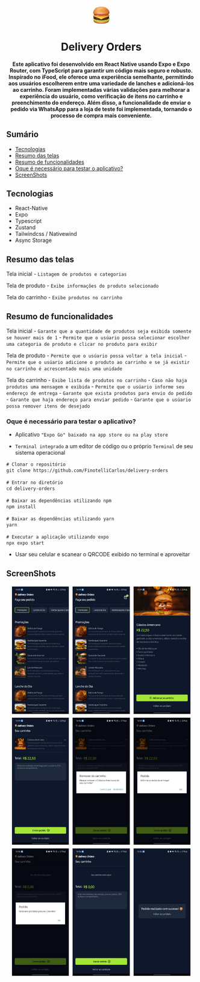 <p align="center">
  <img src="assets/images/icon.png" alt="Ícone de hambúrguer">
</p>
<h1 align="center">Delivery Orders</h1>

<h4 align="center">Este aplicativo foi desenvolvido em React Native usando Expo e Expo Router, com TypeScript para garantir um código mais seguro e robusto. Inspirado no iFood, ele oferece uma experiência semelhante, permitindo aos usuários escolherem entre uma variedade de lanches e adicioná-los ao carrinho. Foram implementadas várias validações para melhorar a experiência do usuário, como verificação de itens no carrinho e preenchimento do endereço. Além disso, a funcionalidade de enviar o pedido via WhatsApp para a loja de teste foi implementada, tornando o processo de compra mais conveniente.</h4>

## Sumário

- [Tecnologias](#seção-1)
- [Resumo das telas](#seção-2)
- [Resumo de funcionalidades](#seção-3)
- [Oque é necessário para testar o aplicativo?](#seção-4)
- [ScreenShots](#seção-5)

<div id="seção-1">

## Tecnologias

- React-Native
- Expo
- Typescript
- Zustand
- Tailwindcss / Nativewind
- Async Storage

</div>

<div id="seção-2">

## Resumo das telas

Tela inicial - `Listagem de produtos e categorias`

Tela de produto - `Exibe informações do produto selecionado`

Tela do carrinho - `Exibe produtos no carrinho`

</div>

<div id="seção-3">

## Resumo de funcionalidades

Tela inicial - `Garante que a quantidade de produtos seja exibida somente se houver mais de 1` - `Permite que o usúario possa selecionar escolher uma categoria de produto e clicar no produto para exibir`

Tela de produto - `Permite que o usúario possa voltar a tela inicial` - `Permite que o usúario adicione o produto ao carrinho e se já existir no carrinho é acrescentado mais uma unidade`

Tela do carrinho - `Exibe lista de produtos no carrinho` - `Caso não haja produtos uma mensagem e exibida` - `Permite que o usúario informe seu endereço de entrega` - `Garante que exista produtos para envio do pedido` - `Garante que haja endereço para enviar pedido` - `Garante que o usúario possa remover itens de desejado`

</div>

<div id="seção-4">

### Oque é necessário para testar o aplicativo?

- Aplicativo `"Expo Go" baixado na app store ou na play store`

- `Terminal integrado` a um editor de código ou o próprio `Terminal` de seu sistema operacional

```
# Clonar o repositório
git clone https://github.com/FinotelliCarlos/delivery-orders

# Entrar no diretório
cd delivery-orders

# Baixar as dependências utilizando npm
npm install

# Baixar as dependências utilizando yarn
yarn

# Executar a aplicação utilizando expo
npx expo start
```

- Usar seu celular e scanear o QRCODE exibido no terminal e aproveitar

</div>

<div id="seção-5">

## ScreenShots

<div style="display: flex; flex-wrap: wrap; justify-content: center;">
  <img src="screenshots/home.jpeg" style="margin: 5px; width: 30%;" />
  <img src="screenshots/home-with-cart.jpeg" style="margin: 5px; width: 30%;" />
  <img src="screenshots/product.jpeg" style="margin: 5px; width: 30%;" />
  <img src="screenshots/cart.jpeg" style="margin: 5px; width: 30%;" />
  <img src="screenshots/cart-remove-item.jpeg" style="margin: 5px; width: 30%;" />
  <img src="screenshots/cart-need-address.jpeg" style="margin: 5px; width: 30%;" />
  <img src="screenshots/cart-clean-alert.jpeg" style="margin: 5px; width: 30%;" />
  <img src="screenshots/cart-clean.jpeg" style="margin: 5px; width: 30%;" />
  <img src="screenshots/success-screen.jpeg" style="margin: 5px; width: 30%;" />
</div>

</div>
